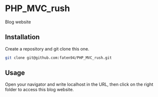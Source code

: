 # PHP_MVC_rush

Blog website

## Installation

Create a repository and git clone this one.

```bash
git clone git@github.com:faten94/PHP_MVC_rush.git
```

## Usage

Open your navigator and write localhost in the URL, then click on the right folder to access this blog website.
